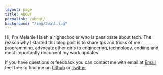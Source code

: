 ```yaml
---
layout: page
title: ABOUT
permalink: /about/
background: "/img/2wall.jpg"
---
```


Hi, I'm Melanie Hsieh a highschooler who is passionate about tech. The reason
why I started this blog post is to share tps and tricks of me programming,
advocate other girls to engineering, technology, codiing and most importantly
document my work updates.

If you have questions or feedback you can contact me with email at [Email]('melanie@melaniehsieh.com') feel free to find me on [Github]('https://github.com/') or [Twitter]("https://twitter.com/melaniehsieh")
